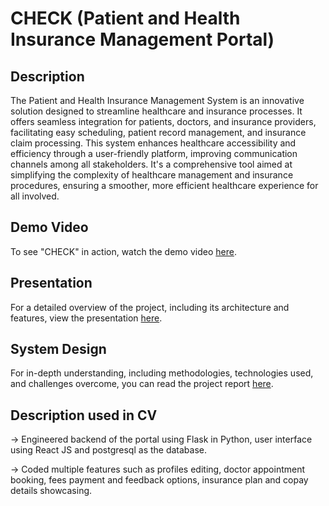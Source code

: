 # CHECK (Patient and Health Insurance Management Portal)

## Description

The Patient and Health Insurance Management System is an innovative solution designed to streamline healthcare and insurance processes. It offers seamless integration for patients, doctors, and insurance providers, facilitating easy scheduling, patient record management, and insurance claim processing. This system enhances healthcare accessibility and efficiency through a user-friendly platform, improving communication channels among all stakeholders. It's a comprehensive tool aimed at simplifying the complexity of healthcare management and insurance procedures, ensuring a smoother, more efficient healthcare experience for all involved.

## Demo Video

To see "CHECK" in action, watch the demo video [here](https://drive.google.com/file/d/1CLBzgZUazbgxnlYzLWr6rKhn2LLgEJvV/view?usp=drive_link).

## Presentation

For a detailed overview of the project, including its architecture and features, view the presentation [here](https://drive.google.com/file/d/1ojanfDWsMM6dys0cXW3k3zBYLY5k8Quy/view?usp=drive_link).

## System Design

For in-depth understanding, including methodologies, technologies used, and challenges overcome, you can read the project report [here](https://drive.google.com/file/d/1rsNhrUztfXeR626ZwYQdeDVwnXDc7JSD/view?usp=drive_link).

## Description used in CV

-> Engineered backend of the portal using Flask in Python, user interface using React JS and postgresql as the database. 

-> Coded multiple features such as profiles editing, doctor appointment booking, fees payment and feedback options, insurance plan and 
copay details showcasing. 
